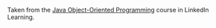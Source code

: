 Taken from the [Java Object-Oriented Programming](https://www.linkedin.com/learning/java-object-oriented-programming-2/why-learn-about-object-oriented-programming-in-java?u=76881922) course in LinkedIn Learning.